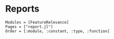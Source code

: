 # Reports

```@autodocs
Modules = [FeatureRelevance]
Pages = ["report.jl"]
Order = [:module, :constant, :type, :function]
```
